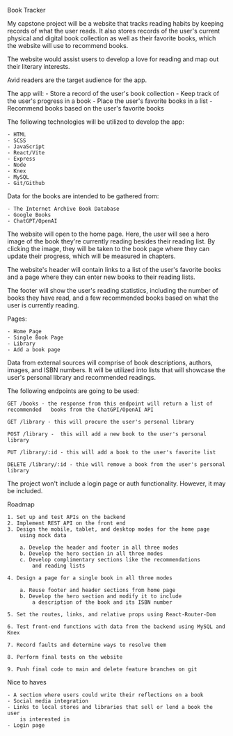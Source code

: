 Book Tracker

My capstone project will be a website that tracks reading habits by keeping records of what the user reads. It also stores records of the user's current physical and digital book collection as well as their favorite books, which the website will use to recommend books.

The website would assist users to develop a love for reading and map out their literary interests. 

Avid readers are the target audience for the app. 

The app will:
    - Store a record of the user's book collection
    - Keep track of the user's progress in a book
    - Place the user's favorite books in a list
    - Recommend books based on the user's favorite books

The following technologies will be utilized to develop the app:

    - HTML
    - SCSS
    - JavaScript
    - React/Vite
    - Express
    - Node
    - Knex
    - MySQL
    - Git/Github

Data for the books are intended to be gathered from:

    - The Internet Archive Book Database
    - Google Books
    - ChatGPT/OpenAI

The website will open to the home page. Here, the user will see a hero image of the book they're currently reading besides their reading list. By clicking the image, they will be taken to the book page where they can update their progress, which will be measured in chapters. 

The website's header will contain links to a list of the user's favorite books and a page where they can enter new books to their reading lists. 

The footer will show the user's reading statistics, including the number of books they have read, and a few recommended books based on what the user is currently reading. 

Pages:

    - Home Page
    - Single Book Page
    - Library
    - Add a book page

Data from external sources will comprise of book descriptions, authors, images, and ISBN numbers. It will be utilized into lists that will showcase the user's personal library and recommended readings. 

The following endpoints are going to be used:

    GET /books - the response from this endpoint will return a list of recommended   books from the ChatGPI/OpenAI API 

    GET /library - this will procure the user's personal library

    POST /library -  this will add a new book to the user's personal library

    PUT /library/:id - this will add a book to the user's favorite list

    DELETE /library/:id - thie will remove a book from the user's personal library


The project won't include a login page or auth functionality. However, it may be included.


Roadmap

    1. Set up and test APIs on the backend
    2. Implement REST API on the front end 
    3. Design the mobile, tablet, and desktop modes for the home page
        using mock data

        a. Develop the header and footer in all three modes
        b. Develop the hero section in all three modes
        c. Develop complimentary sections like the recommendations 
            and reading lists 
    
    4. Design a page for a single book in all three modes

        a. Reuse footer and header sections from home page
        b. Develop the hero section and modify it to include
            a description of the book and its ISBN number

    5. Set the routes, links, and relative props using React-Router-Dom

    6. Test front-end functions with data from the backend using MySQL and Knex

    7. Record faults and determine ways to resolve them

    8. Perform final tests on the website

    9. Push final code to main and delete feature branches on git
    

Nice to haves

    - A section where users could write their reflections on a book
    - Social media integration
    - Links to local stores and libraries that sell or lend a book the user 
        is interested in
    - Login page
    
